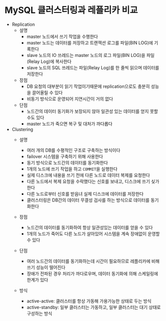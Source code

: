 # MySQL 클러스터링과 레플리카 비교

- Replication
  - 설명
    - master 노드에서 쓰기 작업을 수행한다
    - master 노드는 데이터를 저장하고 트랜잭션 로그를 파일(BIN LOG)에 기록한다
    - slave 노드의 IO 쓰레드는 master 노드의 로그 파일(BIN LOG)을 파일(Relay Log)에 복사한다
    - slave 노드의 SQL 쓰레드는 파일(Relay Log)를 한 줄씩 읽으며 데이터를 저장한다
  - 장점
    - DB 요청의 대부분이 읽기 작업이기때문에 replication으로도 충분히 성능을 끌어올릴 수 있다
    - 비동기 방식으로 운영되어 지연시간이 거의 없다
  - 단점
    - 노드간의 데이터 동기화가 보장되지 않아 일관성 있는 데이터를 얻지 못할 수도 있다
    - master 노드가 죽으면 복구 및 대처가 까다롭다
- Clustering
  - 설명
    - 여러 개의 DB를 수평적인 구조로 구축하는 방식이다
    - failover 시스템을 구축하기 위해 사용한다
    - 동기 방식으로 노드간의 데이터를 동기화한다
    - 1개의 노드에 쓰기 작업을 하고 `COMMIT`을 실행한다
    - 실제 디스크에 내용을 쓰기 전에 다른 노드로 데이터 복제를 요청한다
    - 다른 노드에서 복제 요청을 수락했다는 신호를 보내고, 디스크에 쓰기 싲가한다
    - 다른 노드로부터 신호를 받음녀 실제 디스크에 데이터를 저장한다
    - 클러스터링은 DB간의 데이터 무결성 검사를 하는 방식으로 데이터를 동기화한다

  - 장점
    - 노드간의 데이터를 동기화하여 항상 일관성있는 데이터를 얻을 수 있다
    - 1개의 노드가 죽어도 다른 노드가 살아있어 시스템을 계속 장애없이 운영할 수 있다
  - 단점
    - 여러 노드간의 데이터를 동기화하는데 시간이 필요하므로 레플리카에 비해 쓰기 성능이 떨어진다
    - 장애가 전파된 경우 처리가 까다로우며, 데이터 동기화에 의해 스케일링에 한계가 있다
  - 방식
    - active-active: 클러스터를 항상 가동해 가용가능한 상태로 두는 방식
    - active-standby: 일부 클러스터는 가동하고, 일부 클러스터는 대기 상태로 구성하는 방식
